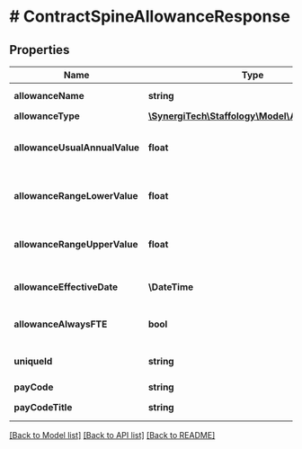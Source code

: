 # # ContractSpineAllowanceResponse

## Properties

Name | Type | Description | Notes
------------ | ------------- | ------------- | -------------
**allowanceName** | **string** | Name of Allowance | [optional]
**allowanceType** | [**\SynergiTech\Staffology\Model\AllowanceType**](AllowanceType.md) |  | [optional]
**allowanceUsualAnnualValue** | **float** | Value of Allowance Usual Annual | [optional]
**allowanceRangeLowerValue** | **float** | Value of Allowance Range Lower | [optional]
**allowanceRangeUpperValue** | **float** | Value of Allowance Range Upper | [optional]
**allowanceEffectiveDate** | **\DateTime** | Allowance Effective Date | [optional]
**allowanceAlwaysFTE** | **bool** | Allowance Always FTE or Not | [optional]
**uniqueId** | **string** | Spine Allowance identifier | [optional]
**payCode** | **string** | Pay Code | [optional]
**payCodeTitle** | **string** | Pay Code Title | [optional]

[[Back to Model list]](../../README.md#models) [[Back to API list]](../../README.md#endpoints) [[Back to README]](../../README.md)
